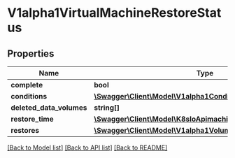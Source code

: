 # V1alpha1VirtualMachineRestoreStatus

## Properties
Name | Type | Description | Notes
------------ | ------------- | ------------- | -------------
**complete** | **bool** |  | [optional] 
**conditions** | [**\Swagger\Client\Model\V1alpha1Condition[]**](V1alpha1Condition.md) |  | [optional] 
**deleted_data_volumes** | **string[]** |  | [optional] 
**restore_time** | [**\Swagger\Client\Model\K8sIoApimachineryPkgApisMetaV1Time**](K8sIoApimachineryPkgApisMetaV1Time.md) |  | [optional] 
**restores** | [**\Swagger\Client\Model\V1alpha1VolumeRestore[]**](V1alpha1VolumeRestore.md) |  | [optional] 

[[Back to Model list]](../README.md#documentation-for-models) [[Back to API list]](../README.md#documentation-for-api-endpoints) [[Back to README]](../README.md)


